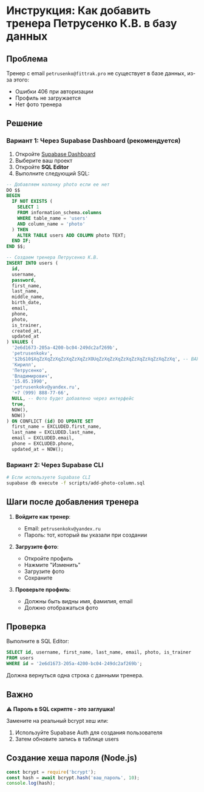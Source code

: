 # Инструкция: Как добавить тренера Петрусенко К.В. в базу данных

## Проблема

Тренер с email `petrusenko@fittrak.pro` не существует в базе данных, из-за этого:
- Ошибки 406 при авторизации
- Профиль не загружается
- Нет фото тренера

## Решение

### Вариант 1: Через Supabase Dashboard (рекомендуется)

1. Откройте [Supabase Dashboard](https://supabase.com/dashboard)
2. Выберите ваш проект
3. Откройте **SQL Editor**
4. Выполните следующий SQL:

```sql
-- Добавляем колонку photo если ее нет
DO $$ 
BEGIN
  IF NOT EXISTS (
    SELECT 1 
    FROM information_schema.columns 
    WHERE table_name = 'users' 
    AND column_name = 'photo'
  ) THEN
    ALTER TABLE users ADD COLUMN photo TEXT;
  END IF;
END $$;

-- Создаем тренера Петрусенко К.В.
INSERT INTO users (
  id,
  username,
  password,
  first_name,
  last_name,
  middle_name,
  birth_date,
  email,
  phone,
  photo,
  is_trainer,
  created_at,
  updated_at
) VALUES (
  '2e6d1673-205a-4200-bc04-249dc2af269b',
  'petrusenkokv',
  '$2b$10$XqZzXqZzXqZzXqZzXqZzXOUqZzXqZzXqZzXqZzXqZzXqZzXqZzXq', -- ВАЖНО: Замените на реальный bcrypt хеш
  'Кирилл',
  'Петрусенко',
  'Владимирович',
  '15.05.1990',
  'petrusenkokv@yandex.ru',
  '+7 (999) 888-77-66',
  NULL, -- Фото будет добавлено через интерфейс
  true,
  NOW(),
  NOW()
) ON CONFLICT (id) DO UPDATE SET
  first_name = EXCLUDED.first_name,
  last_name = EXCLUDED.last_name,
  email = EXCLUDED.email,
  phone = EXCLUDED.phone,
  updated_at = NOW();
```

### Вариант 2: Через Supabase CLI

```bash
# Если используете Supabase CLI
supabase db execute -f scripts/add-photo-column.sql
```

## Шаги после добавления тренера

1. **Войдите как тренер**:
   - Email: `petrusenkokv@yandex.ru`
   - Пароль: тот, который вы указали при создании

2. **Загрузите фото**:
   - Откройте профиль
   - Нажмите "Изменить"
   - Загрузите фото
   - Сохраните

3. **Проверьте профиль**:
   - Должны быть видны имя, фамилия, email
   - Должно отображаться фото

## Проверка

Выполните в SQL Editor:

```sql
SELECT id, username, first_name, last_name, email, photo, is_trainer 
FROM users 
WHERE id = '2e6d1673-205a-4200-bc04-249dc2af269b';
```

Должна вернуться одна строка с данными тренера.

## Важно

⚠️ **Пароль в SQL скрипте - это заглушка!** 

Замените на реальный bcrypt хеш или:
1. Используйте Supabase Auth для создания пользователя
2. Затем обновите запись в таблице users

## Создание хеша пароля (Node.js)

```javascript
const bcrypt = require('bcrypt');
const hash = await bcrypt.hash('ваш_пароль', 10);
console.log(hash);
```

